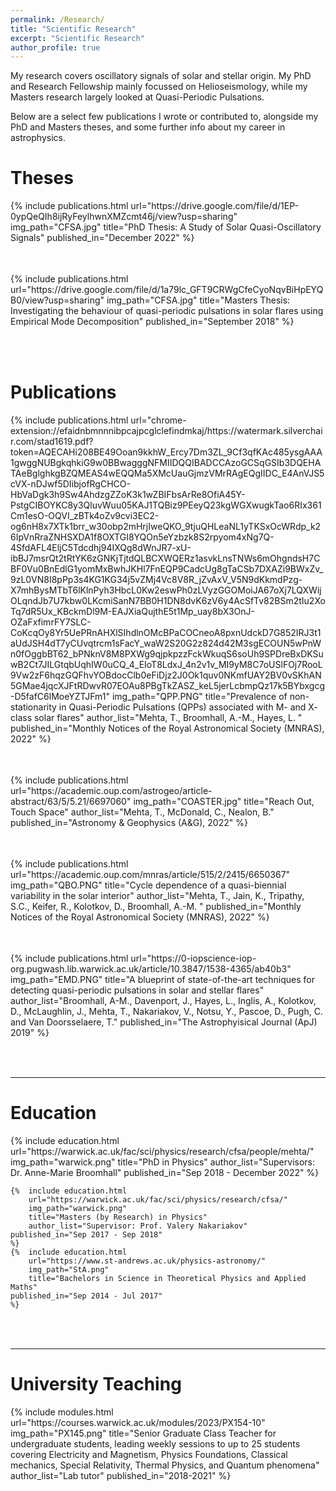 ```yaml
---
permalink: /Research/
title: "Scientific Research"
excerpt: "Scientific Research"
author_profile: true
---
```


My research covers oscillatory signals of solar and stellar origin. My PhD and Research Fellowship mainly focussed on Helioseismology, while my Masters research largely looked at Quasi-Periodic Pulsations.

Below are a select few publications I wrote or contributed to, alongside my PhD and Masters theses, and some further info about my career in astrophysics. 



Theses
======

<table style="border: none">  
	{%  include publications.html
        url="https://drive.google.com/file/d/1EP-0ypQeQIh8ijRyFeylhwnXMZcmt46j/view?usp=sharing"
		img_path="CFSA.jpg"
		title="PhD Thesis: A Study of Solar Quasi-Oscillatory Signals"
		published_in="December 2022"
	%}
</table><br>


<table style="border: none">  
	{%  include publications.html
        url="https://drive.google.com/file/d/1a79lc_GFT9CRWgCfeCyoNqvBiHpEYQB0/view?usp=sharing"
		img_path="CFSA.jpg"
		title="Masters Thesis: Investigating the behaviour of quasi-periodic pulsations in solar flares using Empirical Mode Decomposition"
		published_in="September 2018"
	%}
</table><br>




Publications
======
<table style="border: none">  
	{%  include publications.html
        url="chrome-extension://efaidnbmnnnibpcajpcglclefindmkaj/https://watermark.silverchair.com/stad1619.pdf?token=AQECAHi208BE49Ooan9kkhW_Ercy7Dm3ZL_9Cf3qfKAc485ysgAAA1gwggNUBgkqhkiG9w0BBwagggNFMIIDQQIBADCCAzoGCSqGSIb3DQEHATAeBglghkgBZQMEAS4wEQQMa5XMcUauGjmzVMrRAgEQgIIDC_E4AnVJS5cVX-nDJwf5DIibjofRgCHCO-HbVaDgk3h9Sw4AhdzgZZoK3k1wZBIFbsArRe8OfiA45Y-PstgCIBOYKC8y3QluvWuu05KAJ1TQBiz9PEeyQ23kgWGXwugkTao6RIx361Cm1esO-OQVI_zBTk4oZv9cvi3EC2-og6nH8x7XTk1brr_w30obp2mHrjIweQKO_9tjuQHLeaNL1yTKSxOcWRdp_k26IpVnRraZNHSXDA1f8OXTGI8YQOn5eYzbzk8S2rpyom4xNg7Q-4SfdAFL4EljC5Tdcdhj94IXQg8dWnJR7-xU-ibBJ7msrQt2tRtYK6zGNKjTjtdQLBCXWQERz1asvkLnsTNWs6mOhgndsH7CBF0Vu0BnEdlG1yomMxBwhJKHl7FnEQP9CadcUg8gTaCSb7DXAZi9BWxZv_9zL0VN8I8pPp3s4KG1KG34j5vZMj4Vc8V8R_jZvAxV_V5N9dKkmdPzg-X7mhBysMTbT6lKlnPyh3HbcL0Kw2eswPh0zLVyzGGOMoiJA67oXj7LQXWijOLqndJb7U7kbw0LKcmiSanN7BB0H1DN8dvK6zV6y4AcSfTv82BSm2tIu2XoTq7dR5Ux_KBckmDl9M-EAJXiaQujthE5t1Mp_uay8bX3OnJ-OZaFxfimrFY7SLC-CoKcqOy8Yr5UePRnAHXlSIhdlnOMcBPaCOCneoA8pxnUdckD7G852IRJ3t1aUdJSH4dT7yCUvqtrcm1sFacY_waW2S20G2z824d42M3sgECOUN5wPnWn0fOggbBT62_bPNknV8M8PXWg9qjpkpzzFckWkuqS6soUh9SPDreBxDKSuwB2Ct7JILGtqbUqhIW0uCQ_4_EIoT8LdxJ_4n2v1v_MI9yM8C7oUSlFOj7RooL9Vw2zF6hqzGQFhvYOBdocClb0eFiDjz2J0Ok1quv0NKmfUAY2BV0vSKhAN5GMae4jqcXJFtRDwvR07EOAu8PBgTkZASZ_keL5jerLcbmpQz17k5BYbxgcg-D5fafC6lMoeYZTJFm1"
		img_path="QPP.PNG"
		title="Prevalence of non-stationarity in Quasi-Periodic Pulsations (QPPs) associated with M- and X- class solar flares"
		author_list="Mehta, T., Broomhall, A.-M., Hayes, L. "
		published_in="Monthly Notices of the Royal Astronomical Society (MNRAS), 2022"
	%}
</table><br>

<table style="border: none">  
	{%  include publications.html
        url="https://academic.oup.com/astrogeo/article-abstract/63/5/5.21/6697060"
		img_path="COASTER.jpg"
		title="Reach Out, Touch Space"
		author_list="Mehta, T., McDonald, C., Nealon, B."
		published_in="Astronomy & Geophysics (A&G), 2022"
	%}
</table><br>

<table style="border: none">  
	{%  include publications.html
        url="https://academic.oup.com/mnras/article/515/2/2415/6650367"
		img_path="QBO.PNG"
		title="Cycle dependence of a quasi-biennial variability in the solar interior"
		author_list="Mehta, T., Jain, K., Tripathy, S.C., Keifer, R., Kolotkov, D., Broomhall, A.-M. "
		published_in="Monthly Notices of the Royal Astronomical Society (MNRAS), 2022"
	%}
</table><br>

<table style="border: none">  
	{%  include publications.html
        url="https://0-iopscience-iop-org.pugwash.lib.warwick.ac.uk/article/10.3847/1538-4365/ab40b3"
		img_path="EMD.PNG"
		title="A blueprint of state-of-the-art techniques for detecting quasi-periodic pulsations in solar and stellar flares"
		author_list="Broomhall, A-M., Davenport, J., Hayes, L., Inglis, A., Kolotkov, D., McLaughlin, J., Mehta, T., Nakariakov, V., Notsu, Y., Pascoe, D., Pugh, C. and Van Doorsselaere, T."
		published_in="The Astrophyisical Journal (ApJ) 2019"
	%}
</table><br>

---

Education
======
<table style="border: none">  
	{%  include education.html
		url="https://warwick.ac.uk/fac/sci/physics/research/cfsa/people/mehta/"
		img_path="warwick.png"
		title="PhD in Physics"
		author_list="Supervisors: Dr. Anne-Marie Broomhall"
    published_in="Sep 2018 - December 2022"
	%}

	{%  include education.html
		url="https://warwick.ac.uk/fac/sci/physics/research/cfsa/"
		img_path="warwick.png"
		title="Masters (by Research) in Physics"
		author_list="Supervisor: Prof. Valery Nakariakov"
    published_in="Sep 2017 - Sep 2018"
	%}
	{%  include education.html
		url="https://www.st-andrews.ac.uk/physics-astronomy/"
		img_path="StA.png"
		title="Bachelors in Science in Theoretical Physics and Applied Maths"
    published_in="Sep 2014 - Jul 2017"
	%}

</table><br>

---

University Teaching
======
<table style="border: none">  
	{%  include modules.html
		url="https://courses.warwick.ac.uk/modules/2023/PX154-10"
		img_path="PX145.png"
		title="Senior Graduate Class Teacher for undergraduate students, leading weekly sessions to up to 25 students covering Electricity and Magnetism, Physics Foundations, Classical mechanics, Special Relativity, Thermal Physics, and Quantum phenomena"
		author_list="Lab tutor"
    published_in="2018-2021"
	%}

</table>
